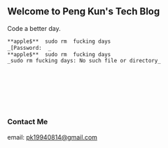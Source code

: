 ## Welcome to Peng Kun's Tech Blog


Code a better day.





```markdown
**apple$**  sudo rm  fucking days
_[Password:  _
**apple$**  sudo rm  fucking days
_sudo rm fucking days: No such file or directory_









```





### Contact Me

email: pk19940814@gmail.com
